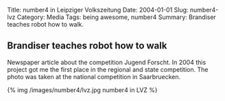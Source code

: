 Title: number4 in Leipziger Volkszeitung
Date: 2004-01-01
Slug: number4-lvz
Category: Media
Tags: being awesome, number4
Summary: Brandiser teaches robot how to walk.


## Brandiser teaches robot how to walk

Newspaper article about the competition Jugend Forscht. In 2004 this project got me the first place in the regional and state competition. The photo was taken at the national competition in Saarbruecken.

{% img /images/number4/lvz.jpg number4 in LVZ %}

